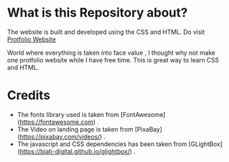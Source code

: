 # What is this Repository about?
The website is built and developed using the CSS and HTML.
Do visit [Protfolio Website](anandshivam.me)

World where everything is taken into face value , I thought why not make one protfolio website
while I have free time. This is great way to learn CSS and HTML. 

# Credits 
- The fonts library used is taken from [FontAwesome] (https://fontawesome.com) .
- The Video on landing page is taken from [PixaBay] (https://pixabay.com/videos/) .
- The javascript and CSS dependencies has been taken from [GLightBox] (https://biati-digital.github.io/glightbox/) .






